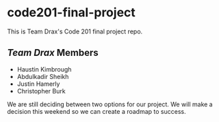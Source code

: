 # code201-final-project

This is Team Drax's Code 201 final project repo.

## ***Team Drax*** Members

- Haustin Kimbrough
- Abdulkadir Sheikh
- Justin Hamerly
- Christopher Burk

We are still deciding between two options for our project. We will make a decision this weekend so we can create a roadmap to success.
